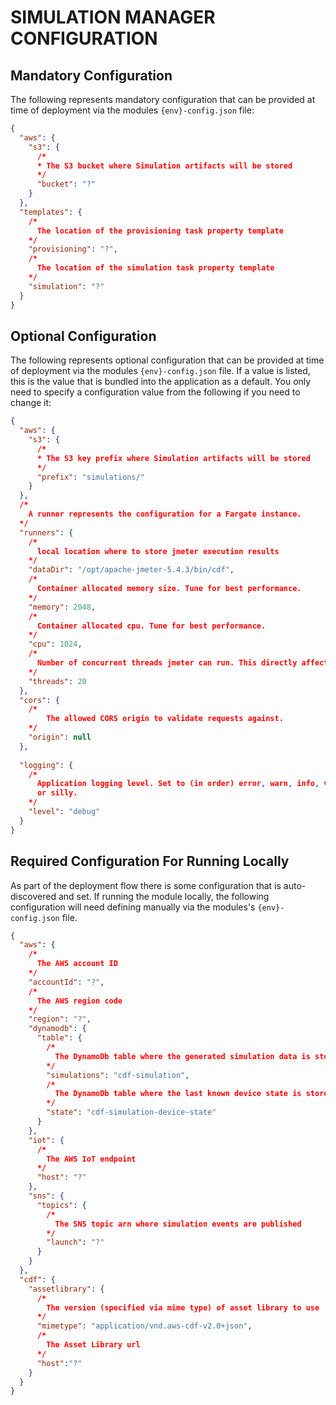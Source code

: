 # SIMULATION MANAGER CONFIGURATION

## Mandatory Configuration

The following represents mandatory configuration that can be provided at time of deployment via the modules `{env}-config.json` file:

```json
{
  "aws": {
    "s3": {
      /*
      * The S3 bucket where Simulation artifacts will be stored
      */
      "bucket": "?"
    }
  },
  "templates": {
    /*
      The location of the provisioning task property template
    */
    "provisioning": "?",
    /*
      The location of the simulation task property template
    */
    "simulation": "?"
  }
}
```

## Optional Configuration

The following represents optional configuration that can be provided at time of deployment via the modules `{env}-config.json` file. If a value is listed, this is the value that is bundled into the application as a default. You only need to specify a configuration value from the following if you need to change it:


```json
{
  "aws": {
    "s3": {
      /*
      * The S3 key prefix where Simulation artifacts will be stored
      */
      "prefix": "simulations/"
    }
  },
  /*
    A runner represents the configuration for a Fargate instance. 
  */
  "runners": {
    /*
      local location where to store jmeter execution results
    */
    "dataDir": "/opt/apache-jmeter-5.4.3/bin/cdf",
    /*
      Container allocated memory size. Tune for best performance.
    */
    "memory": 2048,
    /*
      Container allocated cpu. Tune for best performance.
    */
    "cpu": 1024,
    /*
      Number of concurrent threads jmeter can run. This directly affects the number of Tasks that are spun up to run the simulation. Tune for best performance.
    */
    "threads": 20
  },
  "cors": {
    /*
        The allowed CORS origin to validate requests against.
    */
    "origin": null
  },
  
  "logging": {
    /*
      Application logging level. Set to (in order) error, warn, info, verbose, debug 
      or silly.
    */
    "level": "debug"
  }
}
```

## Required Configuration For Running Locally

As part of the deployment flow there is some configuration that is auto-discovered and set. If running the module locally, the following configuration will need defining manually via the modules's `{env}-config.json` file.

```json
{
  "aws": {
    /*
      The AWS account ID
    */
    "accountId": "?",
    /*
      The AWS region code 
    */      
    "region": "?",
    "dynamodb": {
      "table": {
        /*
          The DynamoDb table where the generated simulation data is stored
        */
        "simulations": "cdf-simulation",
        /*
          The DynamoDb table where the last known device state is stored
        */
        "state": "cdf-simulation-device-state"
      }
    },
    "iot": {
      /*
        The AWS IoT endpoint
      */
      "host": "?"
    },
    "sns": {
      "topics": {
        /*
          The SNS topic arn where simulation events are published
        */
        "launch": "?"
      }
    }
  },
  "cdf": {
    "assetlibrary": {
      /*
        The version (specified via mime type) of asset library to use
      */
      "mimetype": "application/vnd.aws-cdf-v2.0+json",
      /*
        The Asset Library url
      */
      "host":"?"
    }
  }
}
```

